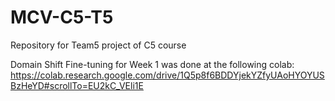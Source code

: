 # MCV-C5-T5

Repository for Team5 project of C5 course

Domain Shift Fine-tuning for Week 1 was done at the following colab: https://colab.research.google.com/drive/1Q5p8f6BDDYjekYZfyUAoHYOYUSBzHeYD#scrollTo=EU2kC_VEli1E
